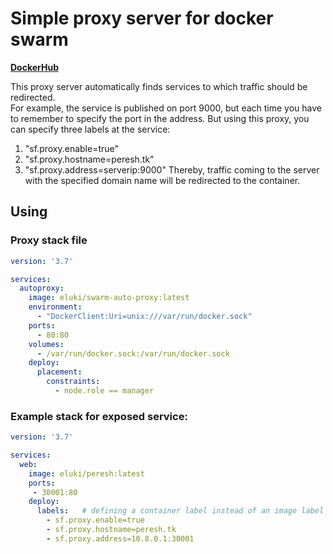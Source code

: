 # Simple proxy server for docker swarm   
**[DockerHub](https://hub.docker.com/repository/docker/eluki/swarm-auto-proxy)**

This proxy server automatically finds services to which traffic should be redirected.   
For example, the service is published on port 9000, but each time you have to remember to specify the port in the address. But using this proxy, you can specify three labels at the service: 
1. "sf.proxy.enable=true"
1. "sf.proxy.hostname=peresh.tk"
1. "sf.proxy.address=serverip:9000" 
Thereby, traffic coming to the server with the specified domain name will be redirected to the container.

## Using
### Proxy stack file
```yaml
version: '3.7'

services:
  autoproxy:
    image: eluki/swarm-auto-proxy:latest
    environment:
      - "DockerClient:Uri=unix:///var/run/docker.sock"
    ports:
      - 80:80
    volumes:
      - /var/run/docker.sock:/var/run/docker.sock
    deploy:
      placement:
        constraints:
          - node.role == manager
```

### Example stack for exposed service:
```yaml
version: '3.7'

services:
  web:
    image: eluki/peresh:latest
    ports:
     - 30001:80
    deploy:
      labels:   # defining a container label instead of an image label
        - sf.proxy.enable=true
        - sf.proxy.hostname=peresh.tk
        - sf.proxy.address=10.8.0.1:30001
```
